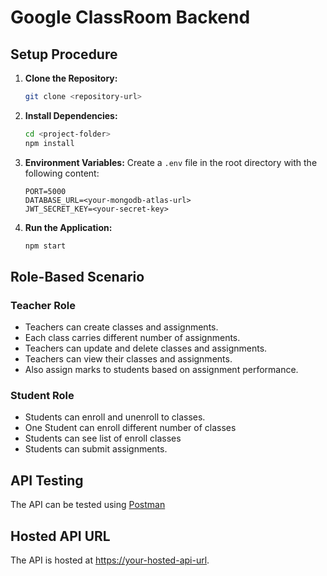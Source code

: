 # Google ClassRoom Backend


## Setup Procedure

1. **Clone the Repository:**
    ```bash
    git clone <repository-url>
    ```

2. **Install Dependencies:**
    ```bash
    cd <project-folder>
    npm install
    ```

3. **Environment Variables:**
    Create a `.env` file in the root directory with the following content:
    ```env
    PORT=5000
    DATABASE_URL=<your-mongodb-atlas-url>
    JWT_SECRET_KEY=<your-secret-key>
    ```

4. **Run the Application:**
    ```bash
    npm start
    ```

## Role-Based Scenario

### Teacher Role
- Teachers can create classes and assignments.
- Each class carries different number of assignments.
- Teachers can update and delete classes and assignments.
- Teachers can view their classes and assignments.
- Also assign marks to students based on assignment performance.

### Student Role
- Students can enroll and unenroll to classes.
- One Student can enroll different number of classes
- Students can see list of enroll classes
- Students can submit assignments.

## API Testing
The API can be tested using [Postman](https://documenter.getpostman.com/view/28691829/2s9Ykn8Mg5)

## Hosted API URL
The API is hosted at [https://your-hosted-api-url](https://classroom-backend-t65b.onrender.com).

